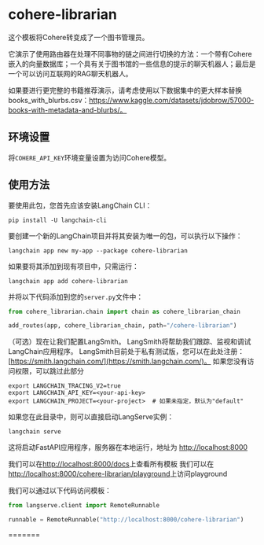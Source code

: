 # cohere-librarian

这个模板将Cohere转变成了一个图书管理员。

它演示了使用路由器在处理不同事物的链之间进行切换的方法：一个带有Cohere嵌入的向量数据库；一个具有关于图书馆的一些信息的提示的聊天机器人；最后是一个可以访问互联网的RAG聊天机器人。

如果要进行更完整的书籍推荐演示，请考虑使用以下数据集中的更大样本替换books_with_blurbs.csv：https://www.kaggle.com/datasets/jdobrow/57000-books-with-metadata-and-blurbs/。

## 环境设置

将`COHERE_API_KEY`环境变量设置为访问Cohere模型。

## 使用方法

要使用此包，您首先应该安装LangChain CLI：

```shell
pip install -U langchain-cli
```

要创建一个新的LangChain项目并将其安装为唯一的包，可以执行以下操作：

```shell
langchain app new my-app --package cohere-librarian
```

如果要将其添加到现有项目中，只需运行：

```shell
langchain app add cohere-librarian
```

并将以下代码添加到您的`server.py`文件中：
```python
from cohere_librarian.chain import chain as cohere_librarian_chain

add_routes(app, cohere_librarian_chain, path="/cohere-librarian")
```

（可选）现在让我们配置LangSmith。
LangSmith将帮助我们跟踪、监视和调试LangChain应用程序。
LangSmith目前处于私有测试版，您可以在此处注册：[https://smith.langchain.com/](https://smith.langchain.com/)。
如果您没有访问权限，可以跳过此部分


```shell
export LANGCHAIN_TRACING_V2=true
export LANGCHAIN_API_KEY=<your-api-key>
export LANGCHAIN_PROJECT=<your-project>  # 如果未指定，默认为"default"
```

如果您在此目录中，则可以直接启动LangServe实例：

```shell
langchain serve
```

这将启动FastAPI应用程序，服务器在本地运行，地址为
[http://localhost:8000](http://localhost:8000)

我们可以在[http://localhost:8000/docs](http://localhost:8000/docs)上查看所有模板
我们可以在[http://localhost:8000/cohere-librarian/playground](http://localhost:8000/cohere-librarian/playground)上访问playground

我们可以通过以下代码访问模板：

```python
from langserve.client import RemoteRunnable

runnable = RemoteRunnable("http://localhost:8000/cohere-librarian")
```
=======